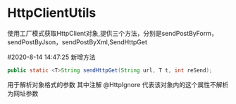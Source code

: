 # HttpClientUtils
使用工厂模式获取HttpClient对象,提供三个方法，分别是sendPostByForm，sendPostByJson，sendPostByXml,SendHttpGet

#2020-8-14 14:47:25 新增方法
```java
public static <T>String sendHttpGet(String url, T t, int reSend);
```
用于解析对象格式的参数 
其中注解  @HttpIgnore 代表该对象内的这个属性不解析为网址参数